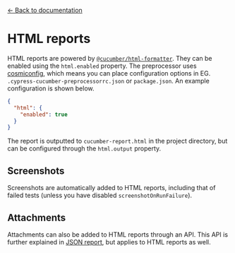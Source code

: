 [← Back to documentation](readme.md)

# HTML reports

HTML reports are powered by [`@cucumber/html-formatter`](https://github.com/cucumber/html-formatter). They can be enabled using the `html.enabled` property. The preprocessor uses [cosmiconfig](https://github.com/davidtheclark/cosmiconfig), which means you can place configuration options in EG. `.cypress-cucumber-preprocessorrc.json` or `package.json`. An example configuration is shown below.

```json
{
  "html": {
    "enabled": true
  }
}
```

The report is outputted to `cucumber-report.html` in the project directory, but can be configured through the `html.output` property.

## Screenshots

Screenshots are automatically added to HTML reports, including that of failed tests (unless you have disabled `screenshotOnRunFailure`).

## Attachments

Attachments can also be added to HTML reports through an API. This API is further explained in [JSON report](json-report.md), but applies to HTML reports as well.
